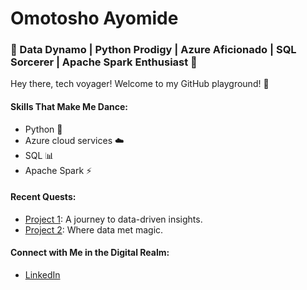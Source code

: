 # Omotosho Ayomide

### 🌟 Data Dynamo | Python Prodigy | Azure Aficionado | SQL Sorcerer | Apache Spark Enthusiast 🌟

Hey there, tech voyager! Welcome to my GitHub playground! 🚀

#### Skills That Make Me Dance:
- Python 🐍
- Azure cloud services ☁️
- SQL 📊
- Apache Spark ⚡

#### Recent Quests:
- [Project 1](link-to-project-1): A journey to data-driven insights.
- [Project 2](link-to-project-2): Where data met magic.

#### Connect with Me in the Digital Realm:
- [LinkedIn](https://www.linkedin.com/in/omotosho-ayomide-383356172/)
